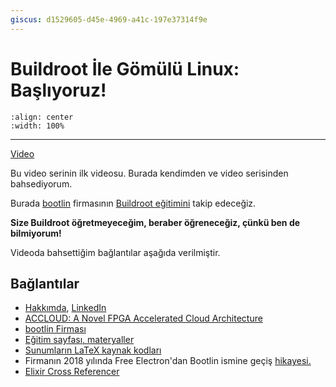 ```yaml
---
giscus: d1529605-d45e-4969-a41c-197e37314f9e
---
```


# Buildroot İle Gömülü Linux: Başlıyoruz!

```{youtube} 3Y2P9UmT5xY
:align: center
:width: 100%
```

---

[Video](https://youtu.be/3Y2P9UmT5xY)

Bu video serinin ilk videosu. Burada kendimden ve video serisinden bahsediyorum.

Burada [bootlin](https://bootlin.com/) firmasının [Buildroot
eğitimini](https://bootlin.com/training/buildroot/) takip edeceğiz.

**Size Buildroot öğretmeyeceğim, beraber öğreneceğiz, çünkü ben de bilmiyorum!**

Videoda bahsettiğim bağlantılar aşağıda verilmiştir.

## Bağlantılar

- [Hakkımda](/about.md), [LinkedIn](https://www.linkedin.com/in/alperyazar)
- [ACCLOUD: A Novel FPGA Accelerated Cloud
  Architecture](http://accloud.eee.metu.edu.tr/)
- [bootlin Firması](https://bootlin.com/)
- [Eğitim sayfası, materyaller](https://bootlin.com/training/buildroot/)
- [Sunumların LaTeX kaynak
  kodları](https://github.com/bootlin/training-materials)
- Firmanın 2018 yılında Free Electron'dan Bootlin ismine geçiş
  [hikayesi.](https://bootlin.com/blog/free-electrons-becomes-bootlin/)
- [Elixir Cross Referencer](https://elixir.bootlin.com/linux/latest/source)
